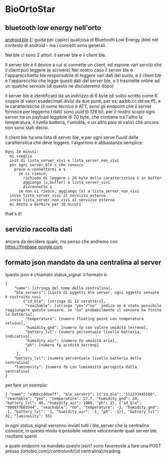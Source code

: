 # BioOrtoStar

## bluetooth low energy nell'orto

[android ble](https://developer.android.com/guide/topics/connectivity/bluetooth-le.html) ⬱ guida per capirci qualcosa di Bluetooth Low Energy (ble) nel contesto di android - ma i concetti sono generali.

Nel ble ci sono 2 attori: il server ble e il client ble.

Il server ble è il device a cui si connette un client, ed espone vari servizi che il client può leggere (e scrivere)
Nel nostro caso il server ble è l'apparecchietto ble responsabile di leggere vari dati del suolo, e il client ble è l'apparecchio che legge questi dati dal server ble, e li trasmette online ad un qualche servizio (di questo ne discuteremo dopo)

il server ble è identificato da un indirizzo di 6 byte (di solito scritto come 6 coppie di valori esadecimali divisi da due punti, per es: aa:bb:cc:dd:ee:ff), e le caratteristiche (il nome tecnico è ATT, sono gli endpoint che il server fornisce per leggerne i dati) sono uuid di 128 bit. per il nostro scopo ogni server ha un payload leggibile di 20 byte, che contiene tra l'altro la temperatura, il livello batteria, l'umidità, e un altro paio di valori che ancora non sono stati decisi.

Il client ble ha una lista di server ble, e per ogni serve l'uuid della caratteristica che deve leggere. l'algoritmo è abbastanza semplice:

    Ogni 10 minuti:
      mi sveglio
      init di lista_server_vivi e lista_server_non_vivi
      per ogni server_ble s che conosco
        provo a connettermi a s
          se ci riesco,
            richiedo di leggere i 20 byte della caratteristica c in buffer
            aggiungo (s,buffer) a lista_server_vivi
            disconnetto s
          se non ci riesco, aggiungo (s) a lista_server_non_vivi
      invio lista_server_vivi al servizio esterno
      invio lista_server_non_vivi al servizio esterno
      mi metto a dormire per 10 minuti
      
that's it!

## servizio raccolta dati
ancora da decidere quale, ma penso che andremo con https://firebase.google.com 

## formato json mandato da una centralina al server
questo json è chiamato status_signal. il formato è:

    {
        "name": [stringa del nome della centralina],
        "ble_servers": [Lista di oggetti ble server, ogni oggetto sensore è costruito così 
            {"id_ble": [stringa di 12 caratteri],
             "reachable": [stringa "yes"/"no"  indica se è stato possibile raggiungere questo sensore. se "no" probabilmente il sensore ha finito la batteria],
             "temperature": [numero floating point con temperatura celsius],
             "humidity_gnd": [numero fp con valore umidità terreno],
             "battery_lvl": [numero percentuale livello batteria, indicativo],
             "humidity_air": [numero fp umidità aria],
             "ph": [numero fp acidità terrenp]
             }
         ],
        "battery_lvl": [numero percentuale livello batteria della centralina]
        "luminosity": [numero fb con luminosità percepita dalla centralina]
    }
    
per fare un esempio:

    { "name": "aabbccddeeff", "ble_servers": [{"id_ble": "112233445566", "reachable": "yes", "temperature": 27.7, "humidity_gnd": 34, "battery_lvl": 40, "humidity_air": 1000, "ph": 2}, {"id_ble": "998877665544", "reachable": "no", "temperature": -1, "humidity_gnd": -1, "battery_lvl": -1, "humidity_air": -1, "ph": -1}], "battery_lvl": 32, "luminosity": 55}
    
in ogni status_signal verranno inviati tutti i ble_server che la centralina conosce, in questo modo è possibile vedere velocemente quali server ble risultano spenti

a quale endpoint va mandato questo json? sono favorevole a fare una POST presso {ortobio.com}/controlunit/{id centralina}/reading


             

